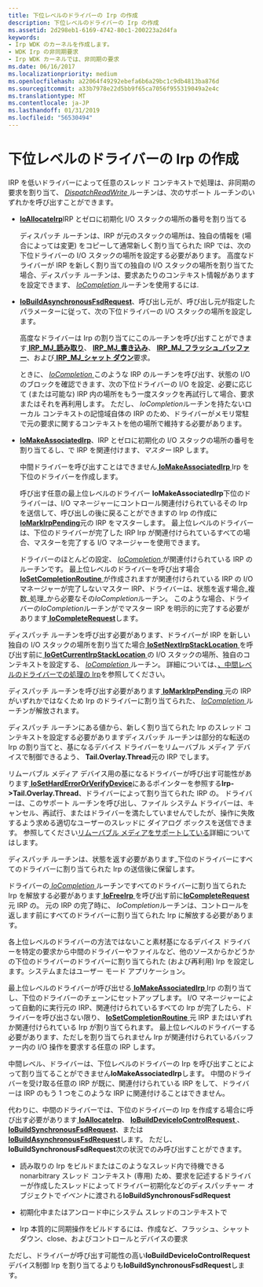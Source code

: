```yaml
---
title: 下位レベルのドライバーの Irp の作成
description: 下位レベルのドライバーの Irp の作成
ms.assetid: 2d298eb1-6169-4742-80c1-200223a2d4fa
keywords:
- Irp WDK のカーネルを作成します。
- WDK Irp の非同期要求
- Irp WDK カーネルでは、非同期の要求
ms.date: 06/16/2017
ms.localizationpriority: medium
ms.openlocfilehash: a22064f49292ebefa6b6a29bc1c9db4813ba876d
ms.sourcegitcommit: a33b7978e22d5bb9f65ca7056f955319049a2e4c
ms.translationtype: MT
ms.contentlocale: ja-JP
ms.lasthandoff: 01/31/2019
ms.locfileid: "56530494"
---
```

# <a name="creating-irps-for-lower-level-drivers"></a>下位レベルのドライバーの Irp の作成





IRP を低いドライバーによって任意のスレッド コンテキストで処理は、非同期の要求を割り当て、 [ *DispatchReadWrite* ](https://docs.microsoft.com/windows-hardware/drivers/ddi/content/wdm/nc-wdm-driver_dispatch)ルーチンは、次のサポート ルーチンのいずれかを呼び出すことができます。

-   [**IoAllocateIrp**](https://msdn.microsoft.com/library/windows/hardware/ff548257)IRP とゼロに初期化 I/O スタックの場所の番号を割り当てる

    ディスパッチ ルーチンは、IRP が元のスタックの場所は、独自の情報を (場合によっては変更) をコピーして通常新しく割り当てられた IRP では、次の下位ドライバーの I/O スタックの場所を設定する必要があります。 高度なドライバーが IRP を新しく割り当ての独自の I/O スタックの場所を割り当てた場合、ディスパッチ ルーチンは、要求あたりのコンテキスト情報がありますを設定できます、 [ *IoCompletion* ](https://msdn.microsoft.com/library/windows/hardware/ff548354)ルーチンを使用するには.

-   [**IoBuildAsynchronousFsdRequest**](https://msdn.microsoft.com/library/windows/hardware/ff548310)、呼び出し元が、呼び出し元が指定したパラメーターに従って、次の下位ドライバーの I/O スタックの場所を設定します。

    高度なドライバーは Irp の割り当てにこのルーチンを呼び出すことができます[ **IRP\_MJ\_読み取り**](https://msdn.microsoft.com/library/windows/hardware/ff550794)、 [ **IRP\_MJ\_書き込み**](https://msdn.microsoft.com/library/windows/hardware/ff550819)、 [ **IRP\_MJ\_フラッシュ\_バッファー**](https://msdn.microsoft.com/library/windows/hardware/ff550760)、および[ **IRP\_MJ\_シャット ダウン**](https://msdn.microsoft.com/library/windows/hardware/ff550807)要求。

    ときに、 [ *IoCompletion* ](https://msdn.microsoft.com/library/windows/hardware/ff548354)このような IRP のルーチンを呼び出す、状態の I/O のブロックを確認できます、次の下位ドライバーの I/O を設定、必要に応じて (または可能な) IRP 内の場所をもう一度スタックを再試行して場合、要求またはそれを再利用します。 ただし、 *IoCompletion*ルーチンを持たないローカル コンテキストの記憶域自体の IRP のため、ドライバーがメモリ常駐で元の要求に関するコンテキストを他の場所で維持する必要があります。

-   [**IoMakeAssociatedIrp**](https://msdn.microsoft.com/library/windows/hardware/ff549397)、IRP とゼロに初期化の I/O スタックの場所の番号を割り当てるし、で IRP を関連付けます、*マスター* IRP します。

    中間ドライバーを呼び出すことはできません[ **IoMakeAssociatedIrp** ](https://msdn.microsoft.com/library/windows/hardware/ff549397) Irp を下位のドライバーを作成します。

    呼び出す任意の最上位レベルのドライバー **IoMakeAssociatedIrp**下位のドライバーは、I/O マネージャーにコントロール関連付けられているその Irp を送信して、呼び出しの後に戻ることができますの Irp の作成に[ **IoMarkIrpPending**](https://msdn.microsoft.com/library/windows/hardware/ff549422)元の IRP をマスターします。 最上位レベルのドライバーは、下位のドライバーが完了した IRP Irp が関連付けられているすべての場合、マスターを完了する I/O マネージャーを使用できます。

    ドライバーのほとんどの設定、 [ *IoCompletion* ](https://msdn.microsoft.com/library/windows/hardware/ff548354)が関連付けられている IRP のルーチンです。 最上位レベルのドライバーを呼び出す場合[ **IoSetCompletionRoutine** ](https://msdn.microsoft.com/library/windows/hardware/ff549679)が作成されますが関連付けられている IRP の I/O マネージャーが完了しないマスター IRP、ドライバーは、状態を返す場合\_複数\_処理\_から必要なその*IoCompletion*ルーチン。 このような場合、ドライバーの*IoCompletion*ルーチンがでマスター IRP を明示的に完了する必要があります[ **IoCompleteRequest**](https://msdn.microsoft.com/library/windows/hardware/ff548343)します。

ディスパッチ ルーチンを呼び出す必要があります、ドライバーが IRP を新しい独自の I/O スタックの場所を割り当てた場合[ **IoSetNextIrpStackLocation** ](https://msdn.microsoft.com/library/windows/hardware/ff550321)を呼び出す前に[ **IoGetCurrentIrpStackLocation** ](https://msdn.microsoft.com/library/windows/hardware/ff549174)の I/O スタックの場所、独自のコンテキストを設定する、 [ *IoCompletion* ](https://msdn.microsoft.com/library/windows/hardware/ff548354)ルーチン。 詳細については、[、中間レベルのドライバーでの処理の Irp](processing-irps-in-an-intermediate-level-driver.md)を参照してください。

ディスパッチ ルーチンを呼び出す必要があります[ **IoMarkIrpPending** ](https://msdn.microsoft.com/library/windows/hardware/ff549422)元の IRP がいずれかではなくため Irp のドライバーに割り当てられた、 [ *IoCompletion* ](https://msdn.microsoft.com/library/windows/hardware/ff548354)ルーチンが解放されます。

ディスパッチ ルーチンにある値から、新しく割り当てられた Irp のスレッド コンテキストを設定する必要がありますディスパッチ ルーチンは部分的な転送の Irp の割り当てと、基になるデバイス ドライバーをリムーバブル メディア デバイスで制御できるよう、 **Tail.Overlay.Thread**元の IRP でします。

リムーバブル メディア デバイス用の基になるドライバーが呼び出す可能性があります[ **IoSetHardErrorOrVerifyDevice**](https://msdn.microsoft.com/library/windows/hardware/ff549707)にあるポインターを参照する**Irp-&gt;Tail.Overlay.Thread**、ドライバーによって割り当てられた IRP の。 ドライバーは、このサポート ルーチンを呼び出し、ファイル システム ドライバーは、キャンセル、再試行、またはドライバーを満たしていませんでしたが、操作に失敗するよう求める適切なユーザーのスレッドに ダイアログ ボックスを送信できます。 参照してください[リムーバブル メディアをサポートしている](supporting-removable-media.md)詳細についてはします。

ディスパッチ ルーチンは、状態を返す必要があります\_下位のドライバーにすべてのドライバーに割り当てられた Irp の送信後に保留します。

ドライバーの[ *IoCompletion* ](https://msdn.microsoft.com/library/windows/hardware/ff548354)ルーチンですべてのドライバーに割り当てられた Irp を解放する必要があります[ **IoFreeIrp** ](https://msdn.microsoft.com/library/windows/hardware/ff549113)を呼び出す前に[**IoCompleteRequest** ](https://msdn.microsoft.com/library/windows/hardware/ff548343)元 IRP の。 元の IRP の完了時に、 *IoCompletion*ルーチンは、コントロールを返します前にすべてのドライバーに割り当てられた Irp に解放する必要があります。

各上位レベルのドライバーの方法ではないこと素材基になるデバイス ドライバーを特定の要求から中間のドライバーやファイルなど、他のソースからかどうかの下位のドライバーのドライバーに割り当てられた (および再利用) Irp を設定します。システムまたはユーザー モード アプリケーション。

最上位レベルのドライバーが呼び出せる[ **IoMakeAssociatedIrp** ](https://msdn.microsoft.com/library/windows/hardware/ff549397) Irp の割り当てし、下位のドライバーのチェーンにセットアップします。 I/O マネージャーによって自動的に実行元の IRP、関連付けられているすべての Irp が完了したら、ドライバーを呼び出さない限り、 [ **IoSetCompletionRoutine** ](https://msdn.microsoft.com/library/windows/hardware/ff549679)元 IRP またはいずれか関連付けられている Irp が割り当てられます。 最上位レベルのドライバーする必要があります、ただしを割り当てられません Irp が関連付けられているバッファー内の I/O 操作を要求する任意の IRP します。

中間レベル、ドライバーは、下位レベルのドライバーの Irp を呼び出すことによって割り当てることができません**IoMakeAssociatedIrp**します。 中間のドライバーを受け取る任意の IRP が既に、関連付けられている IRP をして、ドライバーは IRP のもう 1 つをこのような IRP に関連付けることはできません。

代わりに、中間のドライバーでは、下位のドライバーの Irp を作成する場合に呼び出す必要があります[ **IoAllocateIrp**](https://msdn.microsoft.com/library/windows/hardware/ff548257)、 [ **IoBuildDeviceIoControlRequest** ](https://msdn.microsoft.com/library/windows/hardware/ff548318)、 [ **IoBuildSynchronousFsdRequest**](https://msdn.microsoft.com/library/windows/hardware/ff548330)、または[ **IoBuildAsynchronousFsdRequest**](https://msdn.microsoft.com/library/windows/hardware/ff548310)します。 ただし、 **IoBuildSynchronousFsdRequest**次の状況でのみ呼び出すことができます。

-   読み取りの Irp をビルドまたはこのようなスレッド内で待機できる nonarbitrary スレッド コンテキスト (専用) ため、要求を記述するドライバーが作成したスレッドによってドライバー初期化などのディスパッチャー オブジェクトで*イベント*に渡される**IoBuildSynchronousFsdRequest**

-   初期化中またはアンロード中にシステム スレッドのコンテキストで

-   Irp 本質的に同期操作をビルドするには、作成など、フラッシュ、シャット ダウン、close、およびコントロールとデバイスの要求

ただし、ドライバーが呼び出す可能性の高い**IoBuildDeviceIoControlRequest**デバイス制御 Irp を割り当てるよりも**IoBuildSynchronousFsdRequest**します。

 

 




